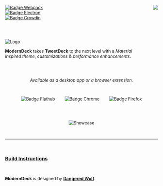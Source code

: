 
<div align = left>

[<img src = 'https://img.shields.io/badge/License-MIT-yellow.svg?style=for-the-badge' align = right>][License]

[![Badge Webpack]][Webpack] <br>
[![Badge Electron]][Electron]<br>
[![Badge Crowdin]][Crowdin]

</div>

<br>
<br>

![Logo]

**ModernDeck** takes **TweetDeck** to the next level with a *Material* <br>
*inspired theme*, *customizations* & *performance enhancements*.

<br>
<br>

<div align = center>

*Available as a desktop app or a browser extension.*

<br>

[![Badge Flathub]][Flathub]  
[![Badge Chrome]][Chrome]  
[![Badge Firefox]][Firefox]

<br>
<br>

![Showcase]

<br>

</div>
 
---

<br>

### [Build Instructions][Building]

<br>

**ModernDeck** is designed by **[Dangered Wolf]**.

<br>

<!----------------------------------------------------------------------------->

[Building]: https://github.com/dangeredwolf/ModernDeck/wiki/Building-ModernDeck

[Dangered Wolf]: https://github.com/dangeredwolf

<!----------------------------------{ Images }--------------------------------->

[Showcase]: docs/img/ReadmeScreenshot.png
[Logo]: docs/img/ReadmeLogo.png


<!--------------------------------{ Badge Links }------------------------------>

[Electron]: https://github.com/dangeredwolf/ModernDeck/actions/workflows/electron.yml
[Webpack]: https://github.com/dangeredwolf/ModernDeck/actions/workflows/webpack.yml
[Flathub]: https://flathub.org/apps/details/com.dangeredwolf.ModernDeck
[Crowdin]: https://translate.moderndeck.org/project/tweetdeck
[Chrome]: https://chrome.google.com/webstore/detail/moderndeck-twitter-client/pbpfgdgddpnbjcbpofmdanfbbigocklj
[Firefox]: https://addons.mozilla.org/en-US/firefox/addon/moderndeck/

[License]: LICENSE

<!----------------------------------{ Badges }--------------------------------->

[Badge Electron]: https://github.com/dangeredwolf/ModernDeck/actions/workflows/electron.yml/badge.svg
[Badge Webpack]: https://github.com/dangeredwolf/ModernDeck/actions/workflows/webpack.yml/badge.svg
[Badge Crowdin]: https://badges.crowdin.net/tweetdeck/localized.svg
[Badge Firefox]: docs/img/FirefoxAddon.png
[Badge Flathub]: docs/img/Flathub.png
[Badge Chrome]: docs/img/ChromeWebStore.png
